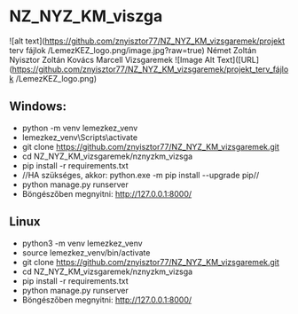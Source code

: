 # NZ_NYZ_KM_viszga
![alt text](https://github.com/znyisztor77/NZ_NYZ_KM_vizsgaremek/projekt terv fájlok
/LemezKEZ_logo.png/image.jpg?raw=true)
Német Zoltán Nyisztor Zoltán Kovács Marcell Vizsgaremek
![Image Alt Text]([URL](https://github.com/znyisztor77/NZ_NYZ_KM_vizsgaremek/projekt_terv_fájlok
/LemezKEZ_logo.png) 

Windows:
---
- python -m venv lemezkez_venv
- lemezkez_venv\Scripts\activate
- git clone https://github.com/znyisztor77/NZ_NYZ_KM_vizsgaremek.git
- cd NZ_NYZ_KM_vizsgaremek/nznyzkm_vizsga
- pip install -r requirements.txt
- //HA szükséges, akkor: python.exe -m pip install --upgrade pip//
- python manage.py runserver
- Böngészőben megnyitni: http://127.0.0.1:8000/

Linux
---
- python3 -m venv lemezkez_venv
- source lemezkez_venv/bin/activate
- git clone https://github.com/znyisztor77/NZ_NYZ_KM_vizsgaremek.git
- cd NZ_NYZ_KM_vizsgaremek/nznyzkm_vizsga
- pip install -r requirements.txt
- python manage.py runserver
- Böngészőben megnyitni: http://127.0.0.1:8000/



  



















